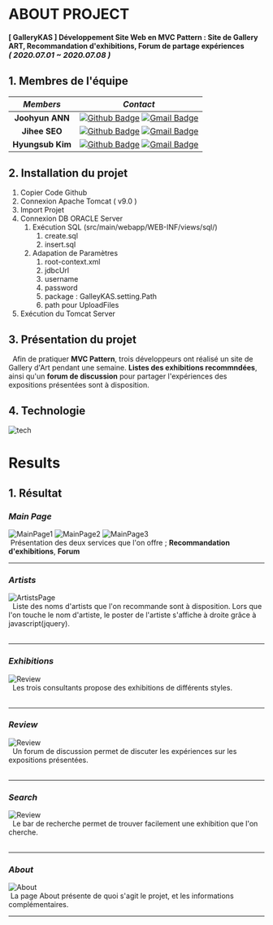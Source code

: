 
# ABOUT PROJECT
#### [ GalleryKAS ] Développement Site Web en MVC Pattern : Site de Gallery ART, Recommandation d'exhibitions, Forum de partage expériences <br><span style="font-size:15px">*( 2020.07.01 ~ 2020.07.08 )*</span>

## 1. Membres de l'équipe

|*Members*|*Contact*|
|:---:|---|
|**Joohyun ANN**|[![Github Badge](https://img.shields.io/badge/-Github-000?style=flat-square&logo=Github&logoColor=white)](http://github.com/catwithhumanface) [![Gmail Badge](https://img.shields.io/badge/-annjh11@gmail.com-c14438?style=flat-square&logo=Gmail&logoColor=white&link=mailto:annjh11@gmail.com)](mailto:annjh11@gmail.com)|
|**Jihee SEO**|[![Github Badge](https://img.shields.io/badge/-Github-000?style=flat-square&logo=Github&logoColor=white)](https://github.com/OngSil) [![Gmail Badge](https://img.shields.io/badge/-ehdrhelr@gmail.com-c14438?style=flat-square&logo=Gmail&logoColor=white&link=mailto:ehdrhelr@gmail.com)](mailto:ehdrhelr@gmail.com)|
|**Hyungsub Kim**|[![Github Badge](https://img.shields.io/badge/-Github-000?style=flat-square&logo=Github&logoColor=white)](https://github.com/ehdrhelr) [![Gmail Badge](https://img.shields.io/badge/-ehdrhelr@gmail.com-c14438?style=flat-square&logo=Gmail&logoColor=white&link=mailto:ehdrhelr@gmail.com)](mailto:ehdrhelr@gmail.com)|

## 2. Installation du projet
1. Copier Code Github 
2. Connexion Apache Tomcat ( v9.0 ) 
3. Import Projet
4. Connexion DB ORACLE Server
   1. Exécution SQL (src/main/webapp/WEB-INF/views/sql/)
      1. create.sql
      2. insert.sql
   2. Adapation de Paramètres
      1. root-context.xml
        1. jdbcUrl
        2. username
        3. password
      2. package : GalleyKAS.setting.Path
        1. path pour UploadFiles
6. Exécution du Tomcat Server
   
## 3. Présentation du projet
&nbsp; Afin de pratiquer **MVC Pattern**, trois développeurs ont réalisé un site de Gallery d'Art pendant une semaine. **Listes des exhibitions recommndées**, ainsi qu'un **forum de discussion** pour partager l'expériences des expositions présentées sont à disposition.<br>

## 4. Technologie 
![tech](md_imgs/tech.png)
# Results
## 1. Résultat
### *Main Page*
  
![MainPage1](md_imgs/main1.png)
![MainPage2](md_imgs/main2.png)
![MainPage3](md_imgs/main3.png)
<br>
&nbsp;Présentation des deux services que l'on offre ; **Recommandation d'exhibitions**, **Forum**

---

### *Artists*
![ArtistsPage](md_imgs/artists.png)
<br>
&nbsp; Liste des noms d'artists que l'on recommande sont à disposition. Lors que l'on touche le nom d'artiste, le poster de l'artiste s'affiche à droite grâce à javascript(jquery). <br><br>

---

### *Exhibitions*
![Review](md_imgs/review.png)
<br>
&nbsp; Les trois consultants propose des exhibitions de différents styles. <br><br>

---


### *Review*
![Review](md_imgs/review.png)
<br>
&nbsp; Un forum de discussion permet de discuter les expériences sur les expositions présentées. <br><br>

---

### *Search*

![Review](md_imgs/review.png)
<br>
&nbsp; Le bar de recherche permet de trouver facilement une exhibition que l'on cherche. <br><br>

---


### *About*
![About](md_imgs/about.png)
<br>
&nbsp;La page About présente de quoi s'agit le projet, et les informations complémentaires.

---

